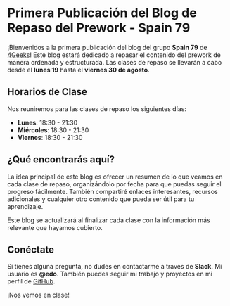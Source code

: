 # Primera Publicación del Blog de Repaso del Prework - Spain 79

¡Bienvenidos a la primera publicación del blog del grupo **Spain 79** de [4Geeks](https://4geeks.com/es)! Este blog estará dedicado a repasar el contenido del prework de manera ordenada y estructurada. Las clases de repaso se llevarán a cabo desde el **lunes 19** hasta el **viernes 30 de agosto**.

## Horarios de Clase

Nos reuniremos para las clases de repaso los siguientes días:

- **Lunes**: 18:30 - 21:30
- **Miércoles**: 18:30 - 21:30
- **Viernes**: 18:30 - 21:30

## ¿Qué encontrarás aquí?

La idea principal de este blog es ofrecer un resumen de lo que veamos en cada clase de repaso, organizándolo por fecha para que puedas seguir el progreso fácilmente. También compartiré enlaces interesantes, recursos adicionales y cualquier otro contenido que pueda ser útil para tu aprendizaje.

Este blog se actualizará al finalizar cada clase con la información más relevante que hayamos cubierto.

## Conéctate

Si tienes alguna pregunta, no dudes en contactarme a través de **Slack**. Mi usuario es **@edo**. También puedes seguir mi trabajo y proyectos en mi perfil de [GitHub](https://github.com/EduardoHernandezGuzman).

¡Nos vemos en clase!